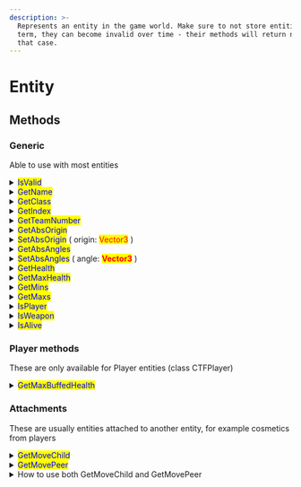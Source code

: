 ```yaml
---
description: >-
  Represents an entity in the game world. Make sure to not store entities long
  term, they can become invalid over time - their methods will return nil in
  that case.
---
```


# Entity



## Methods

### Generic

Able to use with most entities

<details>

<summary><mark style="color:blue;">IsValid</mark></summary>

Returns whether the entity is valid. This is done automatically and all other functions will return nil if the entity is invalid.

Return type: <mark style="color:yellow;">**boolean**</mark>

Example:

```lua
local me = entities.GetLocalPlayer()
if not me:IsValid() then print("localplayer is invalid!") end
```

</details>

<details>

<summary><mark style="color:blue;">GetName</mark></summary>

Returns the name string of the entity if its a player

Return type: <mark style="color:yellow;">**string**</mark>?

Example:

```lua
local me = entities.GetLocalPlayer()
if not me then return end

print(me:GetName())
```

</details>

<details>

<summary><mark style="color:blue;">GetClass</mark></summary>

Returns the class of the entity

DONT BE CONFUSED WITH THE ACTUAL PLAYER's CLASS! (like spy, demoman, ... etc)

this returns the entity's class (CTFPlayer, CObjectSentrygun, ... etc)

Return type: <mark style="color:yellow;">**string**</mark>

Example:

```lua
local me = entities.GetLocalPlayer()
if not me then return end

print(me:GetClass())
```



</details>

<details>

<summary><mark style="color:blue;">GetIndex</mark></summary>

Returns entity's index

Return type: <mark style="color:yellow;">**integer**</mark>

Example:

```lua
local me = entities.GetLocalPlayer()
if not me then return end

print(me:GetIndex())
```

</details>

<details>

<summary><mark style="color:blue;">GetTeamNumber</mark></summary>

Returns the entity's team number

Return type: <mark style="color:yellow;">**integer**</mark>

Example:

{% code overflow="wrap" %}
```lua
local me = entities.GetLocalPlayer()
if not me then return end

local team = me:GetTeamNumber()
local text = team == 2 and "red team" or team == 3 and "blu team" or "spectator team"

print(text)
```
{% endcode %}

</details>

<details>

<summary><mark style="color:blue;">GetAbsOrigin</mark></summary>

Returns the absolute position of the entity

Return type: <mark style="color:yellow;">**Vector3**</mark>

Example:

```lua
local me = entities.GetLocalPlayer()
if not me then return end

print(me:GetAbsOrigin())
```

</details>

<details>

<summary><mark style="color:blue;">SetAbsOrigin</mark> ( origin: <mark style="color:red;">Vector3</mark> )</summary>

Sets the absolute position of the entity

Example:

```lua
local me = entities.GetLocalPlayer()
if not me then return end

me:SetAbsOrigin(Vector3(200, 200, 200))
```

</details>

<details>

<summary><mark style="color:blue;">GetAbsAngles</mark></summary>

Gets the absolute angles of the entity

Return type: <mark style="color:yellow;">**Vector3**</mark>

Example:

```lua
local me = entities.GetLocalPlayer()
if not me then return end

local angle = me:GetAbsAngles()
print(angle)
```

</details>

<details>

<summary><mark style="color:blue;">SetAbsAngles</mark> ( angle: <mark style="color:red;"><strong>Vector3</strong></mark> )</summary>

Sets the absolute angles of the entity

<mark style="color:green;">FrameStageNotify might override this with whatever data gets received so you should use this in that callback</mark>

This is really good for managing your own entities

Example:

{% code overflow="wrap" %}
```lua
local me = entities.GetLocalPlayer()
if not me then return end

local angles = Vector3(0, 0, 0)

local function FrameStageNotify(stage)
    --- we wait for the client to update the entity with whatever data was received so we can write after it
    if stage == E_ClientFrameStage.FRAME_NET_UPDATE_END then
        me:SetAbsAngles(angles)
    end
end

callbacks.Register("FrameStageNotify", FrameStageNotify)
```
{% endcode %}

</details>

<details>

<summary><mark style="color:blue;">GetHealth</mark></summary>

Gets the health of the entity

Return type: <mark style="color:yellow;">**integer**</mark>

Example:

```lua
local me = entities.GetLocalPlayer()
if not me then return end

local health = me:GetHealth()
print("Your health is " .. health)
```

</details>

<details>

<summary><mark style="color:blue;">GetMaxHealth</mark></summary>

Gets the base MAX health of the entity (this is different from the MAX OVERHEALED health)

Return type: <mark style="color:yellow;">**integer**</mark>

Example:

```lua
local me = entities.GetLocalPlayer()
if not me then return end

local maxhealth = me:GetMaxHealth()
print("Your max health is " .. maxhealth)
```

</details>

<details>

<summary><mark style="color:blue;">GetMins</mark></summary>

This returns the mins of the entity

You need to combine the return value of this with the origin

Think of it like the position to the entity's bottom bounding box

Example:

```lua
local me = entities.GetLocalPlayer()
if not me then return end

local mins = me:GetMins()
local origin = me:GetAbsOrigin()
local pos = mins + origin
print(pos)
```

</details>

<details>

<summary><mark style="color:blue;">GetMaxs</mark></summary>

This returns the maxs of the entity

You need to combine the return value of this with the origin

Think of it like the position to the entity's top bounding box

Example:

```lua
local me = entities.GetLocalPlayer()
if not me then return end

local maxs = me:GetMaxs()
local origin = me:GetAbsOrigin()
local top = maxs + origin
print(pos)
```

</details>

<details>

<summary><mark style="color:blue;">IsPlayer</mark></summary>

Returns true if the entity is a player, or false if not

Return type: <mark style="color:yellow;">**boolean**</mark>

Example:

```lua
local me = entities.GetLocalPlayer()
if not me then return end

print(me:IsPlayer()) --- yes
```

</details>

<details>

<summary><mark style="color:blue;">IsWeapon</mark></summary>

Returns true if the entity is a weapon, and false if not

Return type: <mark style="color:yellow;">**boolean**</mark>

Example:

```lua
local me = entities.GetLocalPlayer()
if not me then return end

print(me:IsWeapon())
```

</details>

<details>

<summary><mark style="color:blue;">IsAlive</mark></summary>

Returns true if the entity is alive

<mark style="color:green;">**THIS MIGHT GIVE A FALSE POSITIVE! Resupply cabinet, some other props, whatever building a engineer is holding in his arms IS ALIVE! Consider using GetHealth for them**</mark>

Example:

```lua
local me = entities.GetLocalPlayer()
if not me then return end

print(me:IsAlive())
```

</details>

### Player methods

These are only available for Player entities (class CTFPlayer)

<details>

<summary><mark style="color:blue;">GetMaxBuffedHealth</mark></summary>

Gets the max health a overhealed player can have, for example heavy will be 450

Return type: <mark style="color:yellow;">**integer**</mark>

Example:

```lua
local me = entities.GetLocalPlayer()
if not me then return end

local maxbuffed = me:GetMaxBuffedHealth()
print("Your max overheal health is " .. maxbuffed)
```

</details>

### Attachments

These are usually entities attached to another entity, for example cosmetics from players

<details>

<summary><mark style="color:blue;">GetMoveChild</mark></summary>

Returns the first entity attached to the entity

Return type: <mark style="color:yellow;">**entity**</mark>?

</details>

<details>

<summary><mark style="color:blue;">GetMovePeer</mark></summary>

Returns the next entity attached to the entity

Return type: <mark style="color:yellow;">**entity**</mark>?

</details>

<details>

<summary>How to use both GetMoveChild and GetMovePeer</summary>

```lua
local me = entities.GetLocalPlayer()
if not me then return end

--- this is not the best way, but if it works it works
local moveChild = me:GetMoveChild()
--- until moveChild turns nil, this will run
while moveChild do
    --- do something here :p
    
    --- get the next attachment from the list
    moveChild = moveChild:GetMovePeer()
end
```

</details>

